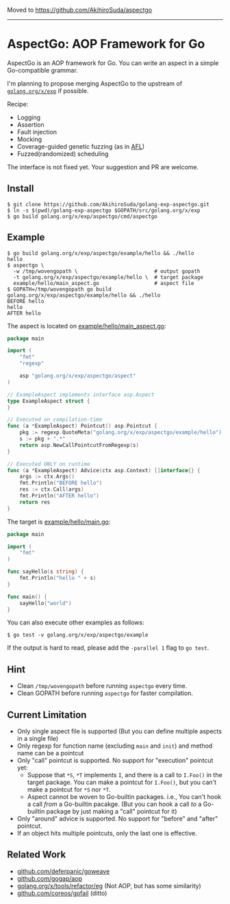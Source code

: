 Moved to https://github.com/AkihiroSuda/aspectgo

------------------------------

# AspectGo: AOP Framework for Go

AspectGo is an AOP framework for Go.
You can write an aspect in a simple Go-compatible grammar.

I'm planning to propose merging AspectGo to the upstream of [`golang.org/x/exp`](https://godoc.org/golang.org/x/exp) if possible.

Recipe:

 * Logging
 * Assertion
 * Fault injection
 * Mocking
 * Coverage-guided genetic fuzzing (as in [AFL](http://lcamtuf.coredump.cx/afl/technical_details.txt))
 * Fuzzed(randomized) scheduling

The interface is not fixed yet.
Your suggestion and PR are welcome.

## Install

    $ git clone https://github.com/AkihiroSuda/golang-exp-aspectgo.git
    $ ln -s $(pwd)/golang-exp-aspectgo $GOPATH/src/golang.org/x/exp
    $ go build golang.org/x/exp/aspectgo/cmd/aspectgo

## Example

    $ go build golang.org/x/exp/aspectgo/example/hello && ./hello
    hello
    $ aspectgo \
      -w /tmp/wovengopath \                         # output gopath
      -t golang.org/x/exp/aspectgo/example/hello \  # target package
      example/hello/main_aspect.go                  # aspect file
    $ GOPATH=/tmp/wovengopath go build golang.org/x/exp/aspectgo/example/hello && ./hello
    BEFORE hello
    hello
    AFTER hello

The aspect is located on [example/hello/main_aspect.go](example/hello/main_aspect.go):

```go
package main

import (
	"fmt"
	"regexp"

	asp "golang.org/x/exp/aspectgo/aspect"
)

// ExampleAspect implements interface asp.Aspect
type ExampleAspect struct {
}

// Executed on compilation-time
func (a *ExampleAspect) Pointcut() asp.Pointcut {
	pkg := regexp.QuoteMeta("golang.org/x/exp/aspectgo/example/hello")
	s := pkg + ".*"
	return asp.NewCallPointcutFromRegexp(s)
}

// Executed ONLY on runtime
func (a *ExampleAspect) Advice(ctx asp.Context) []interface{} {
	args := ctx.Args()
	fmt.Println("BEFORE hello")
	res := ctx.Call(args)
	fmt.Println("AFTER hello")
	return res
}
```


The target is [example/hello/main.go](example/hello/main.go):
```go
package main

import (
	"fmt"
)

func sayHello(s string) {
	fmt.Println("hello " + s)
}

func main() {
	sayHello("world")
}
```


You can also execute other examples as follows:

    $ go test -v golang.org/x/exp/aspectgo/example

If the output is hard to read, please add the `-parallel 1` flag to `go test`.

## Hint

 * Clean `/tmp/wovengopath` before running `aspectgo` every time.
 * Clean GOPATH before running `aspectgo` for faster compilation.

## Current Limitation

 * Only single aspect file is supported (But you can define multiple aspects in a single file)
 * Only regexp for function name (excluding `main` and `init`) and method name can be a pointcut
 * Only "call" pointcut is supported. No support for "execution" pointcut yet:
   * Suppose that `*S`, `*T` implements `I`, and there is a call to `I.Foo()` in the target package. You can make a pointcut for `I.Foo()`, but you can't make a pointcut for `*S` nor `*T`.
   * Aspect cannot be woven to Go-builtin packages. i.e., You can't hook a call _from_ a Go-builtin pacakge. (But you can hook a call _to_ a Go-builtin package by just making a "call" pointcut for it)
 * Only "around" advice is supported. No support for "before" and "after" pointcut.
 * If an object hits multiple pointcuts, only the last one is effective.
 
## Related Work

 * [github.com/deferpanic/goweave](https://github.com/deferpanic/goweave)
 * [github.com/gogap/aop](https://github.com/gogap/aop)
 * [golang.org/x/tools/refactor/eg](https://github.com/golang/tools/blob/master/refactor/eg/eg.go) (Not AOP, but has some similarity)
 * [github.com/coreos/gofail](https://github.com/coreos/gofail) (ditto)
